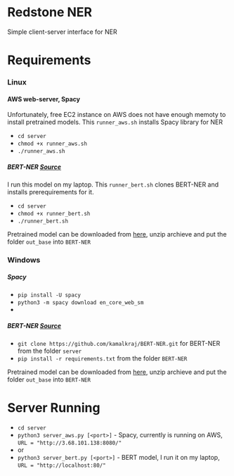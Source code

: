 # Redstone NER
Simple client-server interface for NER
# Requirements
### Linux 
#### AWS web-server, Spacy
Unfortunately, free EC2 instance on AWS does not have enough memoty to install pretrained models.
This `runner_aws.sh` installs Spacy library for NER
- `cd server`
- `chmod +x runner_aws.sh`
- `./runner_aws.sh`

##### BERT-NER [Source](https://github.com/kamalkraj/BERT-NER)
I run this model on my laptop. 
This `runner_bert.sh` clones BERT-NER and installs prerequirements for it. 
- `cd server`
- `chmod +x runner_bert.sh`
- `./runner_bert.sh`

 Pretrained model can be downloaded from [here](https://1drv.ms/u/s!Auc3VRul9wo5hghurzE47bTRyUeR?e=08seO3), unzip archieve and put the folder `out_base` into `BERT-NER`
 
### Windows

##### Spacy
- `pip install -U spacy`
- `python3 -m spacy download en_core_web_sm`
- 
##### BERT-NER [Source](https://github.com/kamalkraj/BERT-NER)
 - `git clone https://github.com/kamalkraj/BERT-NER.git` for BERT-NER from the folder `server`
 - `pip install -r requirements.txt` from the folder `BERT-NER`
  
 Pretrained model can be downloaded from [here](https://1drv.ms/u/s!Auc3VRul9wo5hghurzE47bTRyUeR?e=08seO3), unzip archieve and put the folder `out_base` into `BERT-NER`
 
# Server Running
- `cd server`
- `python3 server_aws.py [<port>]` - Spacy, currently is running on AWS, `URL = "http://3.68.101.138:8080/"`
- or
- `python3 server_bert.py [<port>]` - BERT model, I run it on my laptop, `URL = "http://localhost:80/"`

